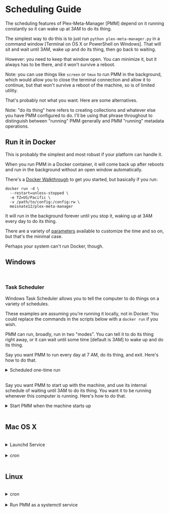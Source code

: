 # Scheduling Guide

The scheduling features of Plex-Meta-Manager [PMM] depend on it running constantly so it can wake up at 3AM to do its thing.

The simplest way to do this is to just run `python plex-meta-manager.py` in a command window [Terminal on OS X or PowerShell on Windows].  That will sit and wait until 3AM, wake up and do its thing, then go back to waiting.

However: you need to keep that window open.  You can minimize it, but it always has to be there, and it won't survive a reboot.

Note: you can use things like `screen` or `tmux` to run PMM in the background, which would allow you to close the terminal connection and allow it to continue, but that won't survive a reboot of the machine, so is of limited utility.

That's probably not what you want.  Here are some alternatives.

Note: "do its thing" here refers to creating collections and whatever else you have PMM configured to do.  I'll be using that phrase throughout to distinguish between "running" PMM generally and PMM "running" metadata operations.

## Run it in Docker

This is probably the simplest and most robust if your platform can handle it.

When you run PMM in a Docker container, it will come back up after reboots and run in the background without an open window automatically.

There's a [Docker Walkthrough](docker) to get you started, but basically if you run:

```
docker run -d \
  --restart=unless-stopped \
  -e TZ=US/Pacific \
  -v /path/to/config:/config:rw \
  meisnate12/plex-meta-manager
```
It will run in the background forever until you stop it, waking up at 3AM every day to do its thing.

There are a variety of [parameters](../../home/environmental) available to customize the time and so on, but that's the minimal case.

Perhaps your system can't run Docker, though.

## Windows
<br />

### Task Scheduler

Windows Task Scheduler allows you to tell the computer to do things on a variety of schedules.

These examples are assuming you're running it locally, not in Docker.  You could replace the commands in the scripts below with a `docker run` if you wish.

PMM can run, broadly, run in two "modes".  You can tell it to do its thing right away, or it can wait until some time [default is 3AM] to wake up and do its thing.

Say you want PMM to run every day at 7 AM, do its thing, and exit.  Here's how to do that.

<details>
  <summary>Scheduled one-time run</summary>
  <br />

1. Create a script to run PMM.  You can do this in any text editor; I'm using notepad.

   I'm assuming you installed PMM using the [Local Walkthrough](local) and so have the virtual environment described there set up.

   ```batch
   cd C:\User\IEUser\Plex-Meta-Manager-1.15.1
   .\pmm-venv\Scripts\python .\plex_meta_manager.py --run
   ```

   Of course, that path should reflect your own environment.

   The script goes to the PMM directory, then runs the script with the `--run` flag which triggers an immediate processing.  It will do its thing and exit.

   Save this file in the PMM directory as `runner.cmd`.

2. Open Task Scheduler

   Type "task" into the search field of the start menu, and choose "Task Scheduler" [NOT "Task Manager"

   ![task-scheduler](task-scheduler/02-open-task-scheduler.png)

3. Create a basic task

   Over on the right, click "Create Basic Task"

   ![task-scheduler](task-scheduler/03-task-scheduler-main.png)

4. Give it a name [and a description if you wish], click "Next".

   ![task-scheduler](task-scheduler/04-basic-task-01.png)

5. Choose when you want it to run [here we're choosing "daily" since we want it to run every day], click "Next"

   ![task-scheduler](task-scheduler/04-basic-task-02.png)

6. Specify start date and time, click "Next".

   ![task-scheduler](task-scheduler/04-basic-task-03.png)

7. Choose the action to take, click "Next".

   ![task-scheduler](task-scheduler/04-basic-task-04.png)

8. Click "Browse" and find the thing you want to run.  Navigate to the PMM directory and choose `runner.cmd`, which you created in step 1.  Click "Open".

   ![task-scheduler](task-scheduler/04-basic-task-05.png)

9. Copy the directory [everything up to but not including `runner.cmd` from the "Program/Script" field, and paste it into the "Start in" field.  This is `C:\User\IEUser\Plex-Meta-Manager-1.15.1` in the example below.

   ![task-scheduler](task-scheduler/04-basic-task-06.png)

10. Check "Open the properties dialog" if you wish, then click "Finish".

   ![task-scheduler](task-scheduler/04-basic-task-07.png)

   The Properties dialog will show you details for your review.  Click "OK" to close the dialog.

11. Click "Task Schedule Library" on the left.  You can see your new task in the list.

   ![task-scheduler](task-scheduler/04-basic-task-09.png)

12. You're done.
</details><br />


Say you want PMM to start up with the machine, and use its internal schedule of waiting until 3AM to do its thing.  You want it to be running whenever this computer is running. Here's how to do that.

<details>
  <summary>Start PMM when the machine starts up</summary>
  <br />

1. Create a script to run PMM.  You can do this in any text editor; I'm using notepad.

   I'm assuming you installed PMM using the [Local Walkthrough](local) and so have the virtual environment described there set up.

   ```batch
   cd C:\User\IEUser\Plex-Meta-Manager-1.15.1
   .\pmm-venv\Scripts\python .\plex_meta_manager.py
   ```

   Of course, that path should reflect your own environment.

   The script goes to the PMM directory, then runs the script in the default mode.  It will wait until 3AM, do its thing, and go back to waiting until 3AM the next day.

   Save this file in the PMM directory as `waiter.cmd`.

2. Open Task Scheduler

   Type "task" into the search field of the start menu, and choose "Task Scheduler" [NOT "Task Manager"

   ![task-scheduler](task-scheduler/02-open-task-scheduler.png)

3. Create a basic task

   Over on the right, click "Create Basic Task"

   ![task-scheduler](task-scheduler/06-basic-task-01.png)

4. Give it a name [and a description if you wish], click "Next".

   ![task-scheduler](task-scheduler/06-basic-task-02.png)

5. Choose when you want it to run [here we're choosing "When the computer starts" since we want it to run whenever this machine is up].

   ![task-scheduler](task-scheduler/06-basic-task-03.png)

6. Choose the action to take, click "Next".

   ![task-scheduler](task-scheduler/06-basic-task-04.png)
7. Click "Browse" and find the thing you want to run.  Navigate to the PMM directory and choose `waiter.cmd`, which you created in step 1.  Click "Open".

   ![task-scheduler](task-scheduler/06-basic-task-05.png)

   Copy the directory [everything up to but not including `waiter.cmd` from the "Program/Script" field, and paste it into the "Start in" field.  This is `C:\User\IEUser\Plex-Meta-Manager-1.15.1` in the example below.

8. Click "Finish".

   ![task-scheduler](task-scheduler/06-basic-task-06.png)

9.  You're done.

If you wanted to run the script with at startup, but specify a different time from 3AM, your `waiter.cmd` could look like this:

![task-scheduler](task-scheduler/07-waiter-cmd-times.png)
</details><br />


## Mac OS X
<br />
<details>
  <summary>Launchd Service</summary>
  <br />

1. Create launchd service:

   A couple examples; you'll want to edit the THINGS IN ALL CAPS to reflect your system.

   Keep PMM running constantly, let it wait to do its thing at 3AM:

   ```
   <?xml version="1.0" encoding="UTF-8"?>
   <!DOCTYPE plist PUBLIC "-//Apple//DTD PLIST 1.0//EN" "http://www.apple.com/DTDs/PropertyList-1.0.dtd">
   <plist version="1.0">
   <dict>
   	<key>Label</key>
   	<string>com.YOUR_USERNAME.plex-meta-manager</string>
   	<key>ProgramArguments</key>
   	<array>
   		<string>sh</string>
   		<string>-c</string>
   		<string>pmm-venv/bin/python plex-meta-manager.py --config /PATH/TO/PMM/config/config.yml</string>
   	</array>
   	<key>UserName</key>
   	<string>YOUR_USERNAME</string>
   	<key>WorkingDirectory</key>
   	<string>/PATH/TO/PMM</string>
   </dict>
   </plist>
   ```

   Run PMM every 6 hours, running it immediately and letting it quit:

   ```
   <?xml version="1.0" encoding="UTF-8"?>
   <!DOCTYPE plist PUBLIC "-//Apple//DTD PLIST 1.0//EN" "http://www.apple.com/DTDs/PropertyList-1.0.dtd">
   <plist version="1.0">
   <dict>
   	<key>Label</key>
   	<string>com.YOUR_USERNAME.plex-meta-manager</string>
   	<key>ProgramArguments</key>
   	<array>
   		<string>sh</string>
   		<string>-c</string>
   		<string>pmm-venv/bin/python plex-meta-manager.py --config /PATH/TO/PMM/config/config.yml --run</string>
   	</array>
   	<key>StartCalendarInterval</key>
   	<array>
   		<dict>
   			<key>Hour</key>
   			<integer>6</integer>
   		</dict>
   		<dict>
   			<key>Hour</key>
   			<integer>12</integer>
   		</dict>
   		<dict>
   			<key>Hour</key>
   			<integer>18</integer>
   		</dict>
   		<dict>
   			<key>Hour</key>
   			<integer>24</integer>
   		</dict>
   	</array>
   	<key>UserName</key>
   	<string>YOUR_USERNAME</string>
   	<key>WorkingDirectory</key>
   	<string>/PATH/TO/PMM</string>
   </dict>
   </plist>
   ```

   A useful tool to generate these plist files is [https://zerolaunched.herokuapp.com/](https://zerolaunched.herokuapp.com/)

   Save this file as `com.YOUR_USERNAME.plex-meta-manager.plist` in `~/Library/LaunchAgents`.

2. Load and start the agent 🚀

   Retrieve your user id with `id -u` in Terminal.  You'll need it for the commands in this step.

   Load the agent by executing the following commands:

   ```
   cd ~/Library/LaunchAgents/
   launchctl bootstrap gui/YOUR-USER-ID com.YOUR_USERNAME.plex-meta-manager.plist
   ```

   And then kick-start it with:

   ```
   launchctl kickstart -k gui/YOUR-USER-ID/com.YOUR_USERNAME.plex-meta-manager
   ```

   Note that this command uses the *label*, not the plist filename. The -k options means that the service will first be killed, if running.

   The agent should now be active and starting the program according to the schedule you set.
</details><br />


<details>
  <summary>cron</summary>
  <br />

See the cron section below.
</details><br />

## Linux
<br />
<details>
  <summary>cron</summary>
  <br />

1. Decide when you want to run Plex Meta Manager

   `cron` needs a specific syntax to express schedules.  A cron schedule is something like "Every Tuesday at 4" or "5 minutes past every other hour".

   You can generate the required line by checking boxes using something like [crontab-generator](https://crontab-generator.org/).

   The command you use in crontab will probably be the command you use to run it on the command line.

   A command you could use for this:

   ```
   /path/to/plex-meta-manager/pmm-venv/bin/python /path/to/plex-meta-manager/plex_meta_manager.py --config /path/to/plex-meta-manager/config/config.yml --run
   ```

   NOTE: This is assuming you created the `pmm-venv` virtual environment as described in the [Local Walkthrough](local)

2. Open the system crontab for editing:

   ```bash
   sudo crontab -e
   ```

3. Paste in the crontab line you got from `crontab-generator`, or type in one of your own.

4. Save and close the file.
</details><br />

<details>
  <summary>Run PMM as a systemctl service</summary>
  <br />

1. Create the service file:

   ```bash
   sudo nano /etc/systemd/system/plex-meta-manager.service
   ```

   Put the following into the file:
   ```
   # /etc/systemd/system/plex-meta-manager.service

   [Unit]
   Description=Plex Meta Manager
   After=network-online.target

   [Service]
   User=USER
   Group=GROUP
   Type=simple
   Environment=LC_ALL=C.UTF-8
   Environment=LANG=C.UTF-8
   WorkingDirectory=/path/to/plex-meta-manager
   ExecStart=/path/to/plex-meta-manager/pmm-venv/bin/python /path/to/plex-meta-manager/plex_meta_manager.py
   Restart=always
   RestartSec=10

   [Install]
   WantedBy=default.target
   ```

   Change `USER` and `GROUP` to reflect your user and group.

   Change `/path/to/plex-meta-manager` to reflect where you've installed Plex Meta Manager.

   NOTE: This is assuming you created the `pmm-venv` virtual environment as described in the [Local Walkthrough](local)

   Save and close the file.

2. Load and start the service

   ```shell
   sudo systemctl daemon-reload
   sudo systemctl start plex-meta-manager.service
   ```

3. You can check whether the service is running with:

   ```shell
   sudo systemctl status plex-meta-manager.service
   ```
</details><br />

